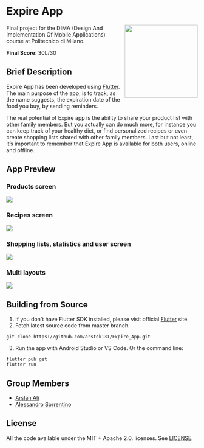 # Expire App
<img src="https://github.com/arstek131/MAD_Prj/blob/main/docs/DD/Images/Logo/expiry_app_logo.png" width=192 height=192 align="right"/>
Final project for the DIMA (Design And Implementation Of Mobile Applications) course at Politecnico di Milano.


**Final Score**: 30L/30

## Brief Description
Expire App has been developed using [Flutter](https://flutter.dev/). The main purpose of the app, is to track, as the name suggests, the expiration date of the food you buy, by sending reminders. 

The real potential of Expire app is the ability to share your product list with other family members.
But you actually can do much more, for instance you can keep track of your healthy diet, or find personalized recipes or even create shopping lists shared with other family members.
Last but not least, it’s important to remember that
Expire App is available for both users, online and offline.

## App Preview
### Products screen
<img src="https://github.com/arstek131/MAD_Prj/blob/main/docs/Mocks/mock_git_1.png"  /> 

### Recipes screen
<img src="https://github.com/arstek131/MAD_Prj/blob/main/docs/Mocks/mock_git_2.png"  />

### Shopping lists, statistics and user screen
<img src="https://github.com/arstek131/MAD_Prj/blob/main/docs/Mocks/mock_git_3.png"  />

### Multi layouts
<img src="https://github.com/arstek131/MAD_Prj/blob/main/docs/Mocks/mock_git_4.png"  />

## Building from Source

1. If you don't have Flutter SDK installed, please visit official [Flutter](https://flutter.dev/) site.
2. Fetch latest source code from master branch.

```
git clone https://github.com/arstek131/Expire_App.git
```

3. Run the app with Android Studio or VS Code. Or the command line:

```
flutter pub get
flutter run
```

## Group Members
- [Arslan Ali](https://github.com/arstek131)
- [Alessandro Sorrentino](https://github.com/sorre97)

## License
All the code available under the MIT + Apache 2.0. licenses. See [LICENSE](LICENSE).
